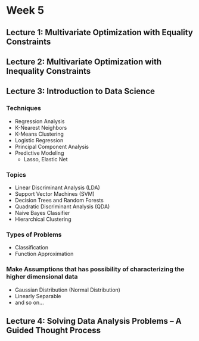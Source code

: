 # Week 5

## Lecture 1: Multivariate Optimization with Equality Constraints

## Lecture 2: Multivariate Optimization with Inequality Constraints

## Lecture 3: Introduction to Data Science

### Techniques

- Regression Analysis
- K-Nearest Neighbors
- K-Means Clustering
- Logistic Regression
- Principal Component Analysis
- Predictive Modeling
  - Lasso, Elastic Net

### Topics

- Linear Discriminant Analysis (LDA)
- Support Vector Machines (SVM)
- Decision Trees and Random Forests
- Quadratic Discriminant Analysis (QDA)
- Naive Bayes Classifier
- Hierarchical Clustering

### Types of Problems

- Classification
- Function Approximation

### Make Assumptions that has possibility of characterizing the higher dimensional data

- Gaussian Distribution (Normal Distribution)
- Linearly Separable
- and so on...

## Lecture 4: Solving Data Analysis Problems – A Guided Thought Process
